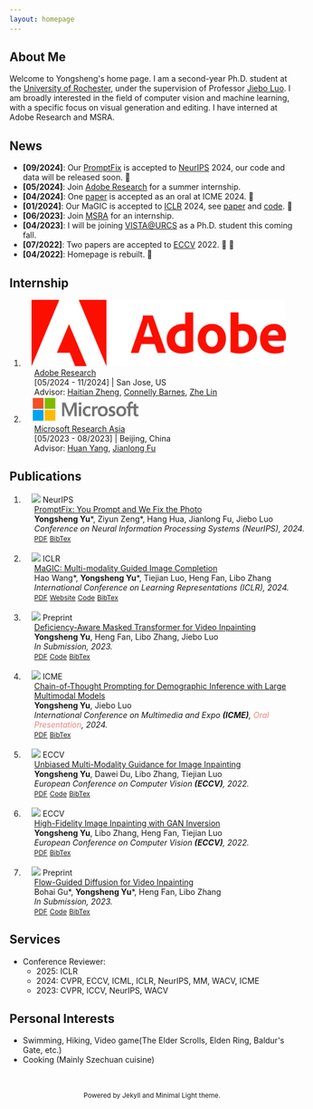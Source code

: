 ```yaml
---
layout: homepage
---
```


## About Me

Welcome to Yongsheng's home page. I am a second-year Ph.D. student at the [University of Rochester](https://www.cs.rochester.edu/), under the supervision of Professor [Jiebo Luo](https://www.cs.rochester.edu/u/jluo/). I am broadly interested in the field of computer vision and machine learning, with a specific focus on visual generation and editing. I have interned at Adobe Research and MSRA.


## News

- **[09/2024]**: Our [PromptFix](https://arxiv.org/pdf/2405.16785) is accepted to [NeurIPS](https://neurips.cc/Conferences/2024) 2024, our code and data will be released soon. &#127880;
- **[05/2024]**: Join [Adobe Research](https://research.adobe.com) for a summer internship.
- **[04/2024]**: One <a href="https://arxiv.org/pdf/2405.15687">paper</a> is accepted as an oral at ICME 2024. &#127880;
- **[01/2024]**: Our MaGIC is accepted to [ICLR](https://iclr.cc/) 2024, see [paper](https://arxiv.org/abs/2305.11818) and [code](https://github.com/yeates/MaGIC). &#127880;
- **[06/2023]**: Join [MSRA](https://www.microsoft.com/en-us/research/lab/microsoft-research-asia/) for an internship.
- **[04/2023]**: I will be joining [VISTA@URCS](https://www.cs.rochester.edu/u/jluo/) as a Ph.D. student this coming fall.
- **[07/2022]**: Two papers are accepted to [ECCV](https://eccv2022.ecva.net/) 2022. &#127880; &#127880;
- **[04/2022]**: Homepage is rebuilt. &#128509;


## Internship

<div class="publications">
<ol class="bibliography">


<li>
<div class="pub-row">
  <div style="position: relative;padding-right: 15px;padding-left: 15px;">
    <img src="./assets/img/adobe-logo.png" class="logo">
  </div>
  <div id="internship-adobe-24" class="col-sm-9" style="position: relative;width: 100%;padding-right: 15px;padding-left: 20px;">
      <div class="title"><a href="https://research.adobe.com/">Adobe Research</a></div>
      <div class="author">[05/2024 - 11/2024] | San Jose, US</div>
      <div class="author">Advisor: <a href="https://scholar.google.com/citations?user=hLG8AmwAAAAJ&hl=en">Haitian Zheng</a>, <a href="https://scholar.google.com/citations?user=NINFXC0AAAAJ&hl=en">Connelly Barnes</a>, <a href="https://scholar.google.com/citations?hl=en&user=R0bnqaAAAAAJ">Zhe Lin</a></div>
  </div>
</div>
</li>


<li>
<div class="pub-row">
  <div style="position: relative;padding-right: 15px;padding-left: 15px;">
    <img src="./assets/img/microsoft-logo.png" class="logo" style="height: 45px">
  </div>
  <div id="internship-msra" class="col-sm-9" style="position: relative;width: 100%;padding-right: 15px;padding-left: 20px;">
      <div class="title"><a href="https://www.microsoft.com/en-us/research/lab/microsoft-research-asia/">Microsoft Research Asia</a></div>
      <div class="author">[05/2023 - 08/2023] | Beijing, China</div>
      <div class="author">Advisor: <a href="https://scholar.google.com/citations?user=O8NTlooAAAAJ&hl=en">Huan Yang</a>, <a href="https://scholar.google.com/citations?user=-WqSwu8AAAAJ&hl=en">Jianlong Fu</a></div>
  </div>
</div>
</li>


</ol>
</div>

## Publications

<div class="publications">
<ol class="bibliography">

<li>
<div class="pub-row">
  <div class="col-sm-3 abbr" style="position: relative;padding-right: 15px;padding-left: 15px;">
    <img src="https://s2.loli.net/2024/06/02/PwcAdUljJRyDFbp.png" class="teaser img-fluid z-depth-1">
            <abbr class="badge">NeurIPS</abbr>
  </div>
  <div id="yu24promptfix" class="col-sm-9" style="position: relative;width: 100%;padding-right: 15px;padding-left: 20px;">
      <div class="title"><a href="https://arxiv.org/abs/2405.16785">PromptFix: You Prompt and We Fix the Photo</a></div>
      <div class="author"><strong>Yongsheng Yu</strong>*, Ziyun Zeng*, Hang Hua, Jianlong Fu, Jiebo Luo</div>
      <div class="periodical"><em>Conference on Neural Information Processing Systems (NeurIPS), 2024.</em>
      </div>
    <div class="links">
      <a href="https://arxiv.org/pdf/2405.16785" class="btn btn-sm z-depth-0" role="button" target="_blank" style="font-size:12px;">PDF</a>
      <!-- <a href="https://github.com/yeates/DMT" class="btn btn-sm z-depth-0" role="button" target="_blank" style="font-size:12px;">Code</a> -->
      <a href="https://scholar.google.com/scholar?hl=en&as_sdt=0%2C5&q=PromptFix%3A+You+Prompt+and+We+Fix+the+Photo&btnG=#d=gs_cit&t=1717276171483&u=%2Fscholar%3Fq%3Dinfo%3AmjbIp5vw_zcJ%3Ascholar.google.com%2F%26output%3Dcite%26scirp%3D0%26hl%3Den" class="btn btn-sm z-depth-0" role="button" target="_blank" style="font-size:12px;">BibTex</a>
    </div>
  </div>
</div>
</li>

<br>


<li>
<div class="pub-row">
  <div class="col-sm-3 abbr" style="position: relative;padding-right: 15px;padding-left: 15px;">
    <img src="https://s2.loli.net/2023/11/25/V91f7PYqSwoaJmK.png" class="teaser img-fluid z-depth-1">
            <abbr class="badge">ICLR</abbr>
  </div>
  <div id="yu22unbiased" class="col-sm-9" style="position: relative;width: 100%;padding-right: 15px;padding-left: 20px;">
      <div class="title"><a href="https://arxiv.org/abs/2305.11818">MaGIC: Multi-modality Guided Image Completion</a></div>
      <div class="author">Hao Wang*, <strong>Yongsheng Yu</strong>*, Tiejian Luo, Heng Fan, Libo Zhang</div>
      <div class="periodical"><em>International Conference on Learning Representations (ICLR), 2024.</em>
      </div>
    <div class="links">
      <a href="https://arxiv.org/pdf/2305.11818.pdf" class="btn btn-sm z-depth-0" role="button" target="_blank" style="font-size:12px;">PDF</a>
      <a href="https://yeates.github.io/MaGIC-Page" class="btn btn-sm z-depth-0" role="button" target="_blank" style="font-size:12px;">Website</a>
      <a href="https://github.com/yeates/MaGIC" class="btn btn-sm z-depth-0" role="button" target="_blank" style="font-size:12px;">Code</a>
      <a href="https://dblp.uni-trier.de/rec/journals/corr/abs-2305-11818.html?view=bibtex" class="btn btn-sm z-depth-0" role="button" target="_blank" style="font-size:12px;">BibTex</a>
    </div>
  </div>
</div>
</li>

<br>


<li>
<div class="pub-row">
  <div class="col-sm-3 abbr" style="position: relative;padding-right: 15px;padding-left: 15px;">
    <img src="https://s2.loli.net/2023/11/25/eiIWXha2vrsfVyk.gif" class="teaser img-fluid z-depth-1">
            <abbr class="badge">Preprint</abbr>
  </div>
  <div id="yu22unbiased" class="col-sm-9" style="position: relative;width: 100%;padding-right: 15px;padding-left: 20px;">
      <div class="title"><a href="https://arxiv.org/abs/2307.08629">Deficiency-Aware Masked Transformer for Video Inpainting</a></div>
      <div class="author"><strong>Yongsheng Yu</strong>, Heng Fan, Libo Zhang, Jiebo Luo</div>
      <div class="periodical"><em>In Submission, 2023.</em>
      </div>
    <div class="links">
      <a href="https://arxiv.org/pdf/2307.08629.pdf" class="btn btn-sm z-depth-0" role="button" target="_blank" style="font-size:12px;">PDF</a>
      <a href="https://github.com/yeates/DMT" class="btn btn-sm z-depth-0" role="button" target="_blank" style="font-size:12px;">Code</a>
      <a href="https://dblp.uni-trier.de/rec/journals/corr/abs-2307-08629.html?view=bibtex" class="btn btn-sm z-depth-0" role="button" target="_blank" style="font-size:12px;">BibTex</a>
    </div>
  </div>
</div>
</li>


<br>

<li>
<div class="pub-row">
  <div class="col-sm-3 abbr" style="position: relative;padding-right: 15px;padding-left: 15px;">
    <img src="https://s2.loli.net/2024/07/23/TXJhvWRS5xBo29L.jpg" class="teaser img-fluid z-depth-1">
            <abbr class="badge">ICME</abbr>
  </div>
  <div id="yu24demographic" class="col-sm-9" style="position: relative;width: 100%;padding-right: 15px;padding-left: 20px;">
      <div class="title"><a href="https://arxiv.org/pdf/2405.15687">Chain-of-Thought Prompting for Demographic Inference with Large Multimodal Models</a></div>
      <div class="author"><strong>Yongsheng Yu</strong>, Jiebo Luo</div>
      <div class="periodical"><em>International Conference on Multimedia and Expo <strong>(ICME)</strong>, <span style="color: lightcoral;">Oral Presentation</span>, 2024.</em>
      </div>
    <div class="links">
      <a href="https://arxiv.org/pdf/2405.15687" class="btn btn-sm z-depth-0" role="button" target="_blank" style="font-size:12px;">PDF</a>
      <a href="https://dblp.uni-trier.de/rec/journals/corr/abs-2405-15687.html?view=bibtex" class="btn btn-sm z-depth-0" role="button" target="_blank" style="font-size:12px;">BibTex</a>
    </div>
  </div>
</div>
</li>

<br>

<li>
<div class="pub-row">
  <div class="col-sm-3 abbr" style="position: relative;padding-right: 15px;padding-left: 15px;">
    <img src="https://s2.loli.net/2022/07/26/P87oHlKk1tNDxrG.png" class="teaser img-fluid z-depth-1">
            <abbr class="badge">ECCV</abbr>
  </div>
  <div id="yu22unbiased" class="col-sm-9" style="position: relative;width: 100%;padding-right: 15px;padding-left: 20px;">
      <div class="title"><a href="https://arxiv.org/abs/2208.11844">Unbiased Multi-Modality Guidance for Image Inpainting</a></div>
      <div class="author"><strong>Yongsheng Yu</strong>, Dawei Du, Libo Zhang, Tiejian Luo</div>
      <div class="periodical"><em>European Conference on Computer Vision <strong>(ECCV)</strong>, 2022.</em>
      </div>
    <div class="links">
      <a href="https://arxiv.org/abs/2208.11844" class="btn btn-sm z-depth-0" role="button" target="_blank" style="font-size:12px;">PDF</a>
      <a href="https://github.com/yeates/MMT" class="btn btn-sm z-depth-0" role="button" target="_blank" style="font-size:12px;">Code</a>
      <a href="https://dblp.uni-trier.de/rec/conf/eccv/YuDZL22.html?view=bibtex" class="btn btn-sm z-depth-0" role="button" target="_blank" style="font-size:12px;">BibTex</a>
    </div>
  </div>
</div>
</li>

<br>

<li>
<div class="pub-row">
  <div class="col-sm-3 abbr" style="position: relative;padding-right: 15px;padding-left: 15px;">
    <img src="https://s2.loli.net/2022/07/26/Ppk4TmYCqyvf7Zl.png" class="teaser img-fluid z-depth-1">
            <abbr class="badge">ECCV</abbr>
  </div>
  <div id="yu22high" class="col-sm-9" style="position: relative;width: 100%;padding-right: 15px;padding-left: 20px;">
      <div class="title"><a href="https://arxiv.org/abs/2208.11850">High-Fidelity Image Inpainting with GAN Inversion</a></div>
      <div class="author"><strong>Yongsheng Yu</strong>, Libo Zhang, Heng Fan, Tiejian Luo</div>
      <div class="periodical"><em>European Conference on Computer Vision <strong>(ECCV)</strong>, 2022.</em>
      </div>
    <div class="links">
      <a href="https://arxiv.org/abs/2208.11850" class="btn btn-sm z-depth-0" role="button" target="_blank" style="font-size:12px;">PDF</a>
      <a href="https://dblp.uni-trier.de/rec/conf/eccv/YuZFL22.html?view=bibtex" class="btn btn-sm z-depth-0" role="button" target="_blank" style="font-size:12px;">BibTex</a>
    </div>
  </div>
</div>
</li>


<br>

<li>
<div class="pub-row">
  <div class="col-sm-3 abbr" style="position: relative;padding-right: 15px;padding-left: 15px;">
    <img src="https://s2.loli.net/2023/11/25/tl9j7TVDHxkKSRf.png" class="teaser img-fluid z-depth-1">
            <abbr class="badge">Preprint</abbr>
  </div>
  <div id="gu23flow" class="col-sm-9" style="position: relative;width: 100%;padding-right: 15px;padding-left: 20px;">
      <div class="title"><a href="https://arxiv.org/pdf/2311.15368.pdf">Flow-Guided Diffusion for Video Inpainting</a></div>
      <div class="author">Bohai Gu*, <strong>Yongsheng Yu</strong>*, Heng Fan, Libo Zhang</div>
      <div class="periodical"><em>In Submission, 2023.</em>
      </div>
    <div class="links">
      <a href="https://arxiv.org/pdf/2311.15368.pdf" class="btn btn-sm z-depth-0" role="button" target="_blank" style="font-size:12px;">PDF</a>
      <a href="https://github.com/NevSNev/FGDVI" class="btn btn-sm z-depth-0" role="button" target="_blank" style="font-size:12px;">Code</a>
      <a href="/" class="btn btn-sm z-depth-0" role="button" target="_blank" style="font-size:12px;">BibTex</a>
    </div>
  </div>
</div>
</li>


</ol>
</div>

## Services

- Conference Reviewer: 
  - 2025: ICLR
  - 2024: CVPR, ECCV, ICML, ICLR, NeurIPS, MM, WACV, ICME
  - 2023: CVPR, ICCV, NeurIPS, WACV


## Personal Interests
- Swimming, Hiking, Video game(The Elder Scrolls, Elden Ring, Baldur's Gate, etc.)
- Cooking (Mainly Szechuan cuisine)

<!-- 
## Awards

- 3rd Place, Tencent Honor of Kings Multi-Agent Reinforcement Learning Competition, 2021.
- Outstanding Undergraduate Award, China Computer Federation, 2018. -->
<!-- - [Outstanding Undergraduate Award](https://www.ccf.org.cn/Awards/Awardds/2018-07-31/650741.shtml), China Computer Federation, 2018. -->
<!-- - Bronze Award, The ACM-ICPC Asia Reginal Contest, 2017.
- 380/500 (Top 1.54%), CCF (China Computer Federation) CSP (Certified Software Professional), 2017. -->

<br>

<script type='text/javascript' id='clustrmaps' src='//cdn.clustrmaps.com/map_v2.js?cl=080808&w=250&t=n&d=RoDpcfB2vG1lN_1So1H7EOpCNMohRUZg7CEirev-baw&co=ffffff&ct=808080&cmo=3acc3a&cmn=ff5353'></script>

<p style="text-align: center"><small>Powered by Jekyll and Minimal Light theme.</small></p>
